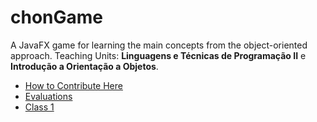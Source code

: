 # chonGame
A JavaFX game for learning the main concepts from the object-oriented approach.
Teaching Units: <strong>Linguagens e Técnicas de Programação II</strong> e <strong>Introdução a Orientação a Objetos</Strong>.

- [How to Contribute Here](course/info/code-tips.md)
- [Evaluations](course/info/evaluation.md)
- [Class 1](course/classes/class-1.md)
